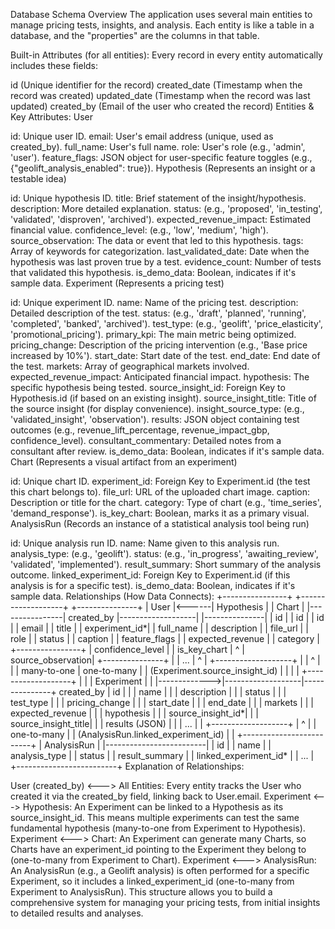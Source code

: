 Database Schema Overview
The application uses several main entities to manage pricing tests, insights, and analysis. Each entity is like a table in a database, and the "properties" are the columns in that table.

Built-in Attributes (for all entities): Every record in every entity automatically includes these fields:

id (Unique identifier for the record)
created_date (Timestamp when the record was created)
updated_date (Timestamp when the record was last updated)
created_by (Email of the user who created the record)
Entities & Key Attributes:
User

id: Unique user ID.
email: User's email address (unique, used as created_by).
full_name: User's full name.
role: User's role (e.g., 'admin', 'user').
feature_flags: JSON object for user-specific feature toggles (e.g., {"geolift_analysis_enabled": true}).
Hypothesis (Represents an insight or a testable idea)

id: Unique hypothesis ID.
title: Brief statement of the insight/hypothesis.
description: More detailed explanation.
status: (e.g., 'proposed', 'in_testing', 'validated', 'disproven', 'archived').
expected_revenue_impact: Estimated financial value.
confidence_level: (e.g., 'low', 'medium', 'high').
source_observation: The data or event that led to this hypothesis.
tags: Array of keywords for categorization.
last_validated_date: Date when the hypothesis was last proven true by a test.
evidence_count: Number of tests that validated this hypothesis.
is_demo_data: Boolean, indicates if it's sample data.
Experiment (Represents a pricing test)

id: Unique experiment ID.
name: Name of the pricing test.
description: Detailed description of the test.
status: (e.g., 'draft', 'planned', 'running', 'completed', 'banked', 'archived').
test_type: (e.g., 'geolift', 'price_elasticity', 'promotional_pricing').
primary_kpi: The main metric being optimized.
pricing_change: Description of the pricing intervention (e.g., 'Base price increased by 10%').
start_date: Start date of the test.
end_date: End date of the test.
markets: Array of geographical markets involved.
expected_revenue_impact: Anticipated financial impact.
hypothesis: The specific hypothesis being tested.
source_insight_id: Foreign Key to Hypothesis.id (if based on an existing insight).
source_insight_title: Title of the source insight (for display convenience).
insight_source_type: (e.g., 'validated_insight', 'observation').
results: JSON object containing test outcomes (e.g., revenue_lift_percentage, revenue_impact_gbp, confidence_level).
consultant_commentary: Detailed notes from a consultant after review.
is_demo_data: Boolean, indicates if it's sample data.
Chart (Represents a visual artifact from an experiment)

id: Unique chart ID.
experiment_id: Foreign Key to Experiment.id (the test this chart belongs to).
file_url: URL of the uploaded chart image.
caption: Description or title for the chart.
category: Type of chart (e.g., 'time_series', 'demand_response').
is_key_chart: Boolean, marks it as a primary visual.
AnalysisRun (Records an instance of a statistical analysis tool being run)

id: Unique analysis run ID.
name: Name given to this analysis run.
analysis_type: (e.g., 'geolift').
status: (e.g., 'in_progress', 'awaiting_review', 'validated', 'implemented').
result_summary: Short summary of the analysis outcome.
linked_experiment_id: Foreign Key to Experiment.id (if this analysis is for a specific test).
is_demo_data: Boolean, indicates if it's sample data.
Relationships (How Data Connects):
+----------------+       +-------------------+       +---------------+
|     User       |<------|     Hypothesis    |       |    Chart      |
|----------------| created_by |-------------------|       |---------------|
| id             |       | id                |       | id            |
| email          |       | title             |       | experiment_id*|
| full_name      |       | description       |       | file_url      |
| role           |       | status            |       | caption       |
| feature_flags  |       | expected_revenue  |       | category      |
+----------------+       | confidence_level  |       | is_key_chart  |
          ^              | source_observation|       +---------------+
          |              | ...               |               ^
          |              +-------------------+               |
          |                        ^                         |
          |                        | many-to-one             | one-to-many
          |                        | (Experiment.source_insight_id)
          |                        |                         |
          |              +-------------------+               |
          |              |    Experiment     |               |
          |------------->|-------------------|---------------+
created_by             | id                |               |
                       | name              |               |
                       | description       |               |
                       | status            |               |
                       | test_type         |               |
                       | pricing_change    |               |
                       | start_date        |               |
                       | end_date          |               |
                       | markets           |               |
                       | expected_revenue  |               |
                       | hypothesis        |               |
                       | source_insight_id*|               |
                       | source_insight_title|             |
                       | results (JSON)    |               |
                       | ...               |               |
                       +-------------------+               |
                                 ^                         |
                                 | one-to-many             |
                                 | (AnalysisRun.linked_experiment_id)
                                 |                         |
                                 +-------------------------+
                                 |      AnalysisRun        |
                                 |-------------------------|
                                 | id                      |
                                 | name                    |
                                 | analysis_type           |
                                 | status                  |
                                 | result_summary          |
                                 | linked_experiment_id*   |
                                 | ...                     |
                                 +-------------------------+
Explanation of Relationships:

User (created_by) <---> All Entities: Every entity tracks the User who created it via the created_by field, linking back to User.email.
Experiment <---> Hypothesis: An Experiment can be linked to a Hypothesis as its source_insight_id. This means multiple experiments can test the same fundamental hypothesis (many-to-one from Experiment to Hypothesis).
Experiment <---> Chart: An Experiment can generate many Charts, so Charts have an experiment_id pointing to the Experiment they belong to (one-to-many from Experiment to Chart).
Experiment <---> AnalysisRun: An AnalysisRun (e.g., a Geolift analysis) is often performed for a specific Experiment, so it includes a linked_experiment_id (one-to-many from Experiment to AnalysisRun).
This structure allows you to build a comprehensive system for managing your pricing tests, from initial insights to detailed results and analyses.
